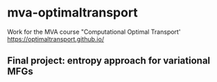 # mva-optimaltransport
Work for the MVA course "Computational Optimal Transport' https://optimaltransport.github.io/


## Final project: entropy approach for variational MFGs


